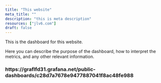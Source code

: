 ```yaml
---
title: "This website"
meta_title: ""
description: "this is meta description"
resources: ["jlv6.com"]
draft: false
---
```


<div class="main-content">
  <div class="resource-description">
    <p>This is the dashboard for this website.</p>
    <p>Here you can describe the purpose of the dashboard, how to interpret the metrics, and any other relevant information.</p>
  </div>
</div>
<h3>https://graflfd31.grafana.net/public-dashboards/c28d7a7678e9477887041f8ac48fe988</h3